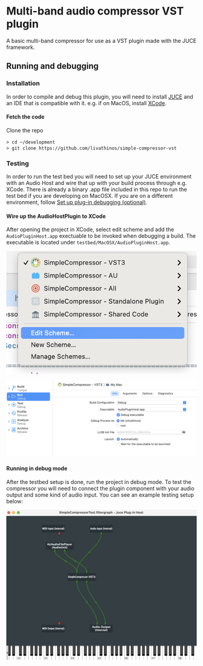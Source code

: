 # Multi-band audio compressor VST plugin

A basic multi-band compressor for use as a VST plugin made with the JUCE framework.

## Running and debugging

### Installation
In order to compile and debug this plugin, you will need to install [JUCE](https://juce.com/get-juce/download)
and an IDE that is compatible with it. e.g. if on MacOS, install [XCode](https://developer.apple.com/xcode/).

#### Fetch the code
Clone the repo

```
> cd ~/development
> git clone https://github.com/livathinos/simple-compressor-vst
```

### Testing

In order to run the test bed you will need to set up your JUCE environment with an Audio Host and wire that up with
your build process through e.g. XCode. There is already a binary .app file included in this repo to run the test bed
if you are developing on MacOSX. If you are on a different environment, follow [Set up plug-in debugging (optional)](https://docs.juce.com/master/tutorial_create_projucer_basic_plugin.html).

#### Wire up the AudioHostPlugin to XCode

After opening the project in XCode, select edit scheme and add the `AudioPluginHost.app` exectuable to be invoked when
debugging a build. The executable is located under `testbed/MacOSX/AudioPluginHost.app`.

![Edit scheme](docs/assets/audio-plugin-host-edit-1.png)

![Select the executable](docs/assets/audio-plugin-host-edit-2.png)


#### Running in debug mode

After the testbed setup is done, run the project in debug mode. To test the compressor you will need to connect the plugin
component with your audio output and some kind of audio input. You can see an example testing setup below:

![Testbed setup](docs/assets/testing-setup.png)
